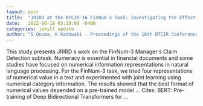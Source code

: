 ```yaml
---
layout: post
title:  "JRIRD at the NTCIR-16 FinNum-3 Task: Investigating the Effect of Numerical Representations in Manager s Claim Detection"
date:   2022-06-18 03:19:09 -0400
categories: jekyll update
author: "S Onuma, K Kadowaki - Proceedings of the 16th NTCIR Conference on …, 2022"
---
```

This study presents JRIRD s work on the FinNum-3 Manager s Claim Detection subtask. Numeracy is essential in financial documents and some studies have focused on numerical information representations in natural language processing. For the FinNum-3 task, we tried four representations of numerical value in a text and experimented with joint learning using numerical category information. The results showed that the best format of numerical values depended on a pre-trained model …
Cites: ‪BERT: Pre-training of Deep Bidirectional Transformers for …‬  